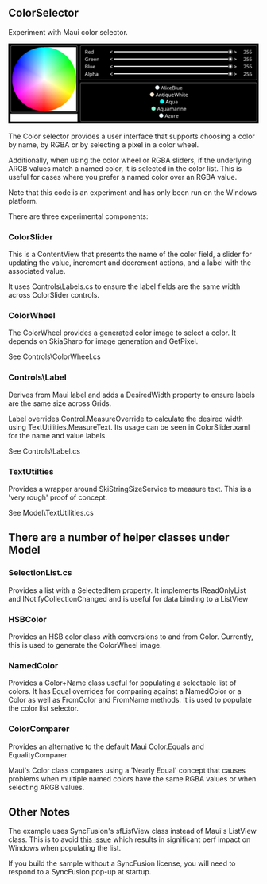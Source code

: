 ## ColorSelector
Experiment with Maui color selector.

![Screen Shot](ScreenShot.png)

The Color selector provides a user interface that supports choosing a color by name, by RGBA or by selecting a pixel in a color wheel.

Additionally, when using the color wheel or RGBA sliders, if the underlying ARGB values match a named color, it is selected in the color list. This is useful for cases where you prefer a named color over an RGBA value. 

Note that this code is an experiment and has only been run on the Windows platform. 

There are three experimental components:

### ColorSlider
This is a ContentView that presents the name of the color field, a slider for updating the value, increment and decrement actions, and a label with the associated value.

It uses Controls\Labels.cs to ensure the label fields are the same width across ColorSlider controls.

### ColorWheel
The ColorWheel provides a generated color image to select a color. It depends on SkiaSharp for image generation and GetPixel.

See Controls\ColorWheel.cs

### Controls\Label
Derives from Maui label and adds a DesiredWidth property to ensure labels are the same size across Grids.

Label overrides Control.MeasureOverride to calculate the desired width using TextUtilities.MeasureText.  Its usage can be seen in ColorSlider.xaml for the name and value labels.

See Controls\Label.cs

### TextUtilties
Provides a wrapper around SkiStringSizeService to measure text. This is a 'very rough' proof of concept.

See Model\TextUtilities.cs

## There are a number of helper classes under Model

### SelectionList.cs
Provides a list with a SelectedItem property. It implements IReadOnlyList<T> and INotifyCollectionChanged and is useful for data binding to a ListView

### HSBColor
Provides an HSB color class with conversions to and from Color.  Currently, this is used to generate the ColorWheel image.

### NamedColor
Provides a Color+Name class useful for populating a selectable list of colors. It has Equal overrides for comparing against a NamedColor or a Color as well as FromColor and FromName methods.
It is used to populate the color list selector.

### ColorComparer
Provides an alternative to the default Maui Color.Equals and EqualityComparer<Color>.

Maui's Color class compares using a 'Nearly Equal' concept that causes problems when multiple
named colors have the same RGBA values or when selecting ARGB values.

## Other Notes
The example uses SyncFusion's sfListView class instead of Maui's ListView class.
This is to avoid [this issue](https://github.com/dotnet/maui/issues/13754) which results in significant perf impact on Windows when populating the list.

If you build the sample without a SyncFusion license, you will need to respond to a SyncFusion pop-up at startup.